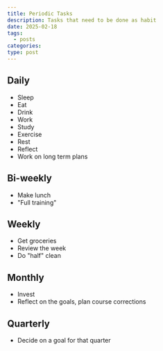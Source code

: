 ```yaml
---
title: Periodic Tasks
description: Tasks that need to be done as habit
date: 2025-02-18
tags:
  - posts
categories: 
type: post
---
```


## Daily

- Sleep
- Eat
- Drink
- Work
- Study
- Exercise
- Rest
- Reflect
- Work on long term plans

## Bi-weekly

- Make lunch
- "Full training"

## Weekly

- Get groceries
- Review the week
- Do "half" clean

## Monthly

- Invest
- Reflect on the goals, plan course corrections

## Quarterly

- Decide on a goal for that quarter
